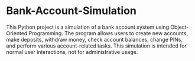 # Bank-Account-Simulation
This Python project is a simulation of a bank account system using Object-Oriented Programming. The program allows users to create new accounts, make deposits, withdraw money, check account balances, change PINs, and perform various account-related tasks. This simulation is intended for normal user interactions, not for administrative usage.
